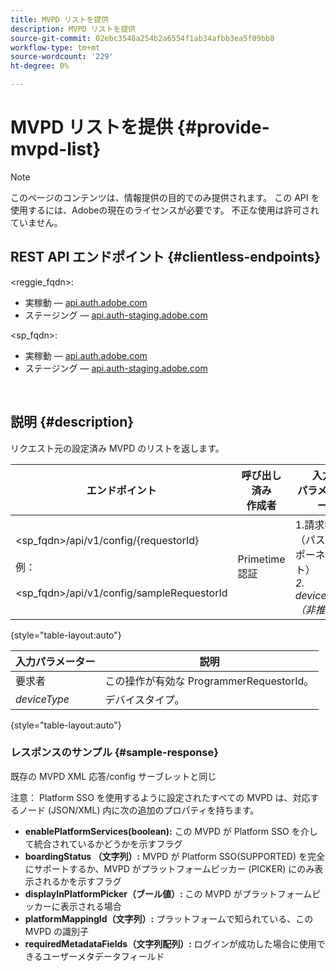 ```yaml
---
title: MVPD リストを提供
description: MVPD リストを提供
source-git-commit: 02ebc3548a254b2a6554f1ab34afbb3ea5f09bb8
workflow-type: tm+mt
source-wordcount: '229'
ht-degree: 0%

---
```


# MVPD リストを提供 {#provide-mvpd-list}

>[!NOTE]
>
>このページのコンテンツは、情報提供の目的でのみ提供されます。 この API を使用するには、Adobeの現在のライセンスが必要です。 不正な使用は許可されていません。

## REST API エンドポイント {#clientless-endpoints}

&lt;reggie_fqdn>:

* 実稼動 — [api.auth.adobe.com](http://api.auth.adobe.com/)
* ステージング — [api.auth-staging.adobe.com](http://api.auth-staging.adobe.com/)

&lt;sp_fqdn>:

* 実稼動 — [api.auth.adobe.com](http://api.auth.adobe.com/)
* ステージング — [api.auth-staging.adobe.com](http://api.auth-staging.adobe.com/)

</br>

## 説明 {#description}

リクエスト元の設定済み MVPD のリストを返します。

| エンドポイント | 呼び出し済み  </br>作成者 | 入力   </br>パラメーター | HTTP  </br>メソッド | 応答 | HTTP  </br>応答 |
| --- | --- | --- | --- | --- | --- |
| &lt;sp_fqdn>/api/v1/config/{requestorId}</br></br>例：</br></br>&lt;sp_fqdn>/api/v1/config/sampleRequestorId | Primetime 認証 | 1.請求者</br>    （パスコンポーネント）</br>_2.  deviceType（非推奨）_ | GET | MVPD のリストを含む XML または JSON。 | 200 |

{style="table-layout:auto"}


| 入力パラメーター | 説明 |
| --------------- | ------------------------------------------------------------- |
| 要求者 | この操作が有効な ProgrammerRequestorId。 |
| *deviceType* | デバイスタイプ。 |

{style="table-layout:auto"}

### レスポンスのサンプル {#sample-response}

既存の MVPD XML 応答/config サーブレットと同じ

注意： Platform SSO を使用するように設定されたすべての MVPD は、対応するノード (JSON/XML) 内に次の追加のプロパティを持ちます。

* **enablePlatformServices(boolean):** この MVPD が Platform SSO を介して統合されているかどうかを示すフラグ
* **boardingStatus （文字列）:** MVPD が Platform SSO(SUPPORTED) を完全にサポートするか、MVPD がプラットフォームピッカー (PICKER) にのみ表示されるかを示すフラグ
* **displayInPlatformPicker（ブール値）:** この MVPD がプラットフォームピッカーに表示される場合
* **platformMappingId（文字列）:** プラットフォームで知られている、この MVPD の識別子
* **requiredMetadataFields（文字列配列）:** ログインが成功した場合に使用できるユーザーメタデータフィールド
